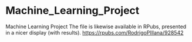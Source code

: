 # Machine_Learning_Project
Machine Learning Project
The file is likewise available in RPubs, presented in a nicer display (with results).
https://rpubs.com/RodrigoPIllana/928542
